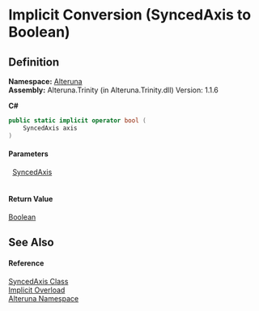 # Implicit Conversion (SyncedAxis to Boolean)




## Definition
**Namespace:** <a href="N_Alteruna">Alteruna</a>  
**Assembly:** Alteruna.Trinity (in Alteruna.Trinity.dll) Version: 1.1.6

**C#**
``` C#
public static implicit operator bool (
	SyncedAxis axis
)
```



#### Parameters
<dl><dt>  <a href="T_Alteruna_SyncedAxis">SyncedAxis</a></dt><dd> </dd></dl>

#### Return Value
<a href="https://learn.microsoft.com/dotnet/api/system.boolean" target="_blank" rel="noopener noreferrer">Boolean</a>

## See Also


#### Reference
<a href="T_Alteruna_SyncedAxis">SyncedAxis Class</a>  
<a href="Overload_Alteruna_SyncedAxis_op_Implicit">Implicit Overload</a>  
<a href="N_Alteruna">Alteruna Namespace</a>  
